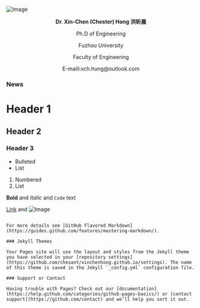![Image](https://github.com/xinchenhong/xinchenhong.github.io/blob/master/1%E5%AF%B8.jpg)

<p align="center">
<b>Dr. Xin-Chen (Chester) Hong 洪昕晨</b>
</p>
<p align="center">
Ph.D of Engineering
</p>
<p align="center">
Fuzhou University
</p>
<p align="center">
Faculty of Engineering
</p>
<p align="center">
E-maill:xch.hung@outlook.com
</p>





### News



# Header 1
## Header 2
### Header 3

- Bulleted
- List

1. Numbered
2. List

**Bold** and _Italic_ and `Code` text

[Link](url) and ![Image](src)
```

For more details see [GitHub Flavored Markdown](https://guides.github.com/features/mastering-markdown/).

### Jekyll Themes

Your Pages site will use the layout and styles from the Jekyll theme you have selected in your [repository settings](https://github.com/chesant/xinchenhong.github.io/settings). The name of this theme is saved in the Jekyll `_config.yml` configuration file.

### Support or Contact

Having trouble with Pages? Check out our [documentation](https://help.github.com/categories/github-pages-basics/) or [contact support](https://github.com/contact) and we’ll help you sort it out.

